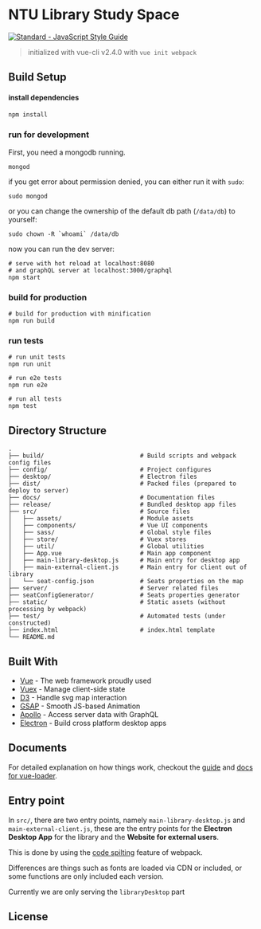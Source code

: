 # NTU Library Study Space

[![Standard - JavaScript Style
Guide](https://cdn.rawgit.com/feross/standard/master/badge.svg)](https://github.com/feross/standard)

> initialized with vue-cli v2.4.0 with `vue init webpack`

## Build Setup

#### install dependencies
``` bash
npm install
```

### run for development

First, you need a mongodb running.

```
mongod
```

if you get error about permission denied, you can either run it with `sudo`:
```
sudo mongod
```

or you can change the ownership of the default db path (`/data/db`) to yourself:
```
sudo chown -R `whoami` /data/db
```

now you can run the dev server:
```
# serve with hot reload at localhost:8080
# and graphQL server at localhost:3000/graphql
npm start
```

### build for production
```
# build for production with minification
npm run build
```

### run tests
```
# run unit tests
npm run unit

# run e2e tests
npm run e2e

# run all tests
npm test
```

## Directory Structure

```
.
├── build/                           # Build scripts and webpack config files
├── config/                          # Project configures
├── desktop/                         # Electron files
├── dist/                            # Packed files (prepared to deploy to server)
├── docs/                            # Documentation files
├── release/                         # Bundled desktop app files
├── src/                             # Source files
│   ├── assets/                      # Module assets
│   ├── components/                  # Vue UI components
│   ├── sass/                        # Global style files
│   ├── store/                       # Vuex stores
│   ├── util/                        # Global utilities
│   ├── App.vue                      # Main app component
│   ├── main-library-desktop.js      # Main entry for desktop app
│   ├── main-external-client.js      # Main entry for client out of library
│   └── seat-config.json             # Seats properties on the map
├── server/                          # Server related files
├── seatConfigGenerator/             # Seats properties generator
├── static/                          # Static assets (without processing by webpack)
├── test/                            # Automated tests (under constructed)
├── index.html                       # index.html template
└── README.md
```

## Built With

* [Vue](https://vuejs.org/) - The web framework proudly used
* [Vuex](https://github.com/vuejs/vuex) - Manage client-side state
* [D3](https://d3js.org) - Handle svg map interaction
* [GSAP](https://github.com/greensock/GreenSock-JS) - Smooth JS-based Animation
* [Apollo](http://dev.apollodata.com/) - Access server data with GraphQL
* [Electron](http://electron.atom.io/) - Build cross platform desktop apps

## Documents

For detailed explanation on how things work, checkout the [guide](http://vuejs-templates.github.io/webpack/) and [docs for vue-loader](http://vuejs.github.io/vue-loader).


## Entry point

In `src/`, there are two entry points, namely `main-library-desktop.js` and
`main-external-client.js`, these are the entry points for the **Electron Desktop
App** for the library and the **Website for external users**.

This is done by using the [code
spilting](https://webpack.github.io/docs/code-splitting.html) feature of webpack.

Differences are things such as fonts are loaded via CDN or included, or some
functions are only included each version.

Currently we are only serving the `libraryDesktop` part

## License
